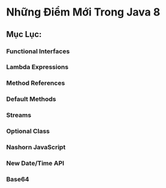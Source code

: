 #                        Những Điểm Mới Trong Java 8

## Mục Lục:

### Functional Interfaces

### Lambda Expressions

### Method References

### Default Methods

### Streams

### Optional Class

### Nashorn JavaScript

### New Date/Time API

### Base64

